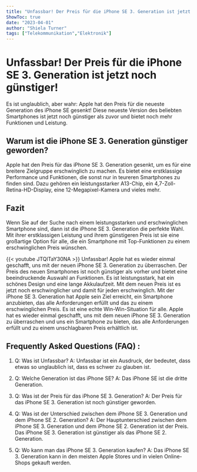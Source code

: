 ```yaml
---
title: "Unfassbar! Der Preis für die iPhone SE 3. Generation ist jetzt noch günstiger!"
ShowToc: true 
date: "2023-04-01"
author: "Shiela Turner" 
tags: ["Telekommunikation","Elektronik"]
---
```

# Unfassbar! Der Preis für die iPhone SE 3. Generation ist jetzt noch günstiger!

Es ist unglaublich, aber wahr: Apple hat den Preis für die neueste Generation des iPhone SE gesenkt! Diese neueste Version des beliebten Smartphones ist jetzt noch günstiger als zuvor und bietet noch mehr Funktionen und Leistung.

## Warum ist die iPhone SE 3. Generation günstiger geworden?

Apple hat den Preis für das iPhone SE 3. Generation gesenkt, um es für eine breitere Zielgruppe erschwinglich zu machen. Es bietet eine erstklassige Performance und Funktionen, die sonst nur in teureren Smartphones zu finden sind. Dazu gehören ein leistungsstarker A13-Chip, ein 4,7-Zoll-Retina-HD-Display, eine 12-Megapixel-Kamera und vieles mehr.

## Fazit

Wenn Sie auf der Suche nach einem leistungsstarken und erschwinglichen Smartphone sind, dann ist die iPhone SE 3. Generation die perfekte Wahl. Mit ihrer erstklassigen Leistung und ihrem günstigeren Preis ist sie eine großartige Option für alle, die ein Smartphone mit Top-Funktionen zu einem erschwinglichen Preis wünschen.

{{< youtube JTQlTaY30NA >}} 
Unfassbar! Apple hat es wieder einmal geschafft, uns mit der neuen iPhone SE 3. Generation zu überraschen. Der Preis des neuen Smartphones ist noch günstiger als vorher und bietet eine beeindruckende Auswahl an Funktionen. Es ist leistungsstark, hat ein schönes Design und eine lange Akkulaufzeit. Mit dem neuen Preis ist es jetzt noch erschwinglicher und damit für jeden erschwinglich. Mit der iPhone SE 3. Generation hat Apple sein Ziel erreicht, ein Smartphone anzubieten, das alle Anforderungen erfüllt und das zu einem erschwinglichen Preis. Es ist eine echte Win-Win-Situation für alle. Apple hat es wieder einmal geschafft, uns mit dem neuen iPhone SE 3. Generation zu überraschen und uns ein Smartphone zu bieten, das alle Anforderungen erfüllt und zu einem unschlagbaren Preis erhältlich ist.

## Frequently Asked Questions (FAQ) :
1. Q: Was ist Unfassbar?
A: Unfassbar ist ein Ausdruck, der bedeutet, dass etwas so unglaublich ist, dass es schwer zu glauben ist.

2. Q: Welche Generation ist das iPhone SE?
A: Das iPhone SE ist die dritte Generation.

3. Q: Was ist der Preis für das iPhone SE 3. Generation?
A: Der Preis für das iPhone SE 3. Generation ist noch günstiger geworden.

4. Q: Was ist der Unterschied zwischen dem iPhone SE 3. Generation und dem iPhone SE 2. Generation?
A: Der Hauptunterschied zwischen dem iPhone SE 3. Generation und dem iPhone SE 2. Generation ist der Preis. Das iPhone SE 3. Generation ist günstiger als das iPhone SE 2. Generation.

5. Q: Wo kann man das iPhone SE 3. Generation kaufen?
A: Das iPhone SE 3. Generation kann in den meisten Apple Stores und in vielen Online-Shops gekauft werden.


